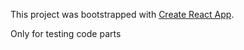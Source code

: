 This project was bootstrapped with [Create React App](https://github.com/facebook/create-react-app).

Only for testing code parts